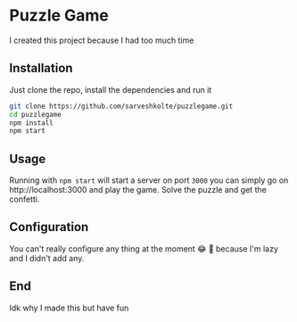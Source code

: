 # Puzzle Game
I created this project because I had too much time

## Installation 
Just clone the repo, install the dependencies and run it
```sh
git clone https://github.com/sarveshkolte/puzzlegame.git
cd puzzlegame
npm install
npm start
```
## Usage
Running with `npm start` will start a server on port `3000` you can simply go on http://localhost:3000 and play the game. 
Solve the puzzle and get the confetti.
## Configuration  
You can't really configure any thing at the moment 😂 🤣 because I'm lazy and I didn't add any.

## End
Idk why I made this but have fun 